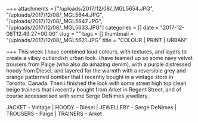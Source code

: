 +++
attachments = ["/uploads/2017/12/08/_MGL5654.JPG", "/uploads/2017/12/08/_MGL5644.JPG", "/uploads/2017/12/08/_MGL5647.JPG", "/uploads/2017/12/08/_MGL5633.JPG"]
categories = []
date = "2017-12-08T12:49:27+00:00"
slug = ""
tags = []
thumbnail = "/uploads/2017/12/08/_MGL5621.JPG"
title = "COLOUR | PRINT | URBAN"

+++
This week I have combined loud colours, with textures, and layers to create a vibey outlandish urban look.  i have teamed up so some navy velvet trousers from Paige (who also do amazing denim), with a purple distressed hoody from Diesel, and layered for the warmth with a reversible grey and orange patterned bomber that I recently bought in a vintage store in Toronto, Canada. Then i finished the look with some street high top clean beige trainers that i recently bought from Arket in Regent Street, and of course accessorised with some Serge DeNimes jewellery. 

JACKET - Vintage | HOODY - Diesel | JEWELLERY - Serge DeNimes | TROUSERS - Paige | TRAINERS - Arket